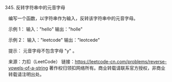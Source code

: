 345. 反转字符串中的元音字母

编写一个函数，以字符串作为输入，反转该字符串中的元音字母。


示例 1：
输入："hello"
输出："holle"

示例 2：
输入："leetcode"
输出："leotcede"


提示：
元音字母不包含字母 "y" 。

来源：力扣（LeetCode）
链接：https://leetcode-cn.com/problems/reverse-vowels-of-a-string
著作权归领扣网络所有。商业转载请联系官方授权，非商业转载请注明出处。